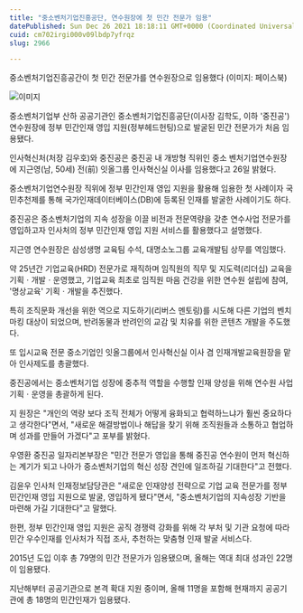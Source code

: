 ```yaml
---
title: "중소벤처기업진흥공단, 연수원장에 첫 민간 전문가 임용"
datePublished: Sun Dec 26 2021 18:18:11 GMT+0000 (Coordinated Universal Time)
cuid: cm702irgi000v09lbdp7yfrqz
slug: 2966

---
```



중소벤처기업진흥공간이 첫 민간 전문가를 연수원장으로 임용했다 (이미지: 페이스북)

![이미지](https://cdn.hashnode.com/res/hashnode/image/upload/v1739253319373/88e28008-570b-4e3c-974d-f551e6b04611.png)

중소벤처기업부 산하 공공기관인 중소벤처기업진흥공단(이사장 김학도, 이하 '중진공') 연수원장에 정부 민간인재 영입 지원(정부헤드헌팅)으로 발굴된 민간 전문가가 처음 임용됐다.

인사혁신처(처장 김우호)와 중진공은 중진공 내 개방형 직위인 중소 벤처기업연수원장에 지근영(남, 50세) 전(前) 잇올그룹 인사혁신실 이사를 임용했다고 26일 밝혔다.

중소벤처기업연수원장 직위에 정부 민간인재 영입 지원을 활용해 임용한 첫 사례이자 국민추천제를 통해 국가인재데이터베이스(DB)에 등록된 인재를 발굴한 사례이기도 하다.

중진공은 중소벤처기업의 지속 성장을 이끌 비전과 전문역량을 갖춘 연수사업 전문가를 영입하고자 인사처의 정부 민간인재 영입 지원 서비스를 활용했다고 설명했다.

지근영 연수원장은 삼성생명 교육팀 수석, 대명소노그룹 교육개발팀 상무를 역임했다.

약 25년간 기업교육(HRD) 전문가로 재직하며 임직원의 직무 및 지도력(리더십) 교육을 기획ㆍ개발ㆍ운영했고, 기업교육 최초로 임직원 마음 건강을 위한 연수원 설립에 참여, '명상교육' 기획ㆍ개발을 추진했다.

특히 조직문화 개선을 위한 역으로 지도하기(리버스 멘토링)를 시도해 다른 기업의 벤치마킹 대상이 되었으며, 반려동물과 반려인의 교감 및 치유를 위한 콘텐츠 개발을 주도했다.

또 입시교육 전문 중소기업인 잇올그룹에서 인사혁신실 이사 겸 인재개발교육원장을 맡아 인사제도를 총괄했다.

중진공에서는 중소벤처기업 성장에 중추적 역할을 수행할 인재 양성을 위해 연수원 사업 기획ㆍ운영을 총괄하게 된다.

지 원장은 "개인의 역량 보다 조직 전체가 어떻게 융화되고 협력하느냐가 훨씬 중요하다고 생각한다"면서, "새로운 해결방법이나 해답을 찾기 위해 조직원들과 소통하고 협업하며 성과를 만들어 가겠다"고 포부를 밝혔다.

우영환 중진공 일자리본부장은 "민간 전문가 영입을 통해 중진공 연수원이 먼저 혁신하는 계기가 되고 나아가 중소벤처기업의 혁신 성장 견인에 일조하길 기대한다"고 전했다.

김윤우 인사처 인재정보담당관은 "새로운 인재양성 전략으로 기업 교육 전문가를 정부 민간인재 영입 지원으로 발굴, 영입하게 됐다"면서, "중소벤처기업의 지속성장 기반을 마련해 가길 기대한다"고 말했다.

한편, 정부 민간인재 영입 지원은 공직 경쟁력 강화를 위해 각 부처 및 기관 요청에 따라 민간 우수인재를 인사처가 직접 조사, 추천하는 맞춤형 인재 발굴 서비스다.

2015년 도입 이후 총 79명의 민간 전문가가 임용됐으며, 올해는 역대 최대 성과인 22명이 임용됐다.

지난해부터 공공기관으로 본격 확대 지원 중이며, 올해 11명을 포함해 현재까지 공공기관에 총 18명의 민간인재가 임용됐다.